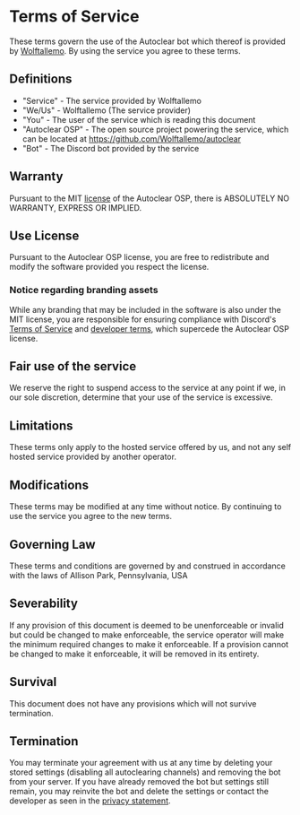 # Terms of Service
These terms govern the use of the Autoclear bot which thereof is provided by [Wolftallemo](https://discord.com/users/396347223736057866). By using the service you agree to these terms.

## Definitions
- "Service" - The service provided by Wolftallemo
- "We/Us" - Wolftallemo (The service provider)
- "You" - The user of the service which is reading this document
- "Autoclear OSP" - The open source project powering the service, which can be located at https://github.com/Wolftallemo/autoclear
- "Bot" - The Discord bot provided by the service

## Warranty
Pursuant to the MIT [license](https://github.com/Wolftallemo/autoclear/blob/main/LICENSE) of the Autoclear OSP, there is ABSOLUTELY NO WARRANTY, EXPRESS OR IMPLIED.

## Use License
Pursuant to the Autoclear OSP license, you are free to redistribute and modify the software provided you respect the license.

### Notice regarding branding assets
While any branding that may be included in the software is also under the MIT license, you are responsible for ensuring compliance with Discord's [Terms of Service](https://discord.com/terms) and [developer terms](https://discord.com/developers/docs/legal), which supercede the Autoclear OSP license.

## Fair use of the service
We reserve the right to suspend access to the service at any point if we, in our sole discretion, determine that your use of the service is excessive.

## Limitations
These terms only apply to the hosted service offered by us, and not any self hosted service provided by another operator.

## Modifications
These terms may be modified at any time without notice. By continuing to use the service you agree to the new terms.

## Governing Law
These terms and conditions are governed by and construed in accordance with the laws of Allison Park, Pennsylvania, USA

## Severability
If any provision of this document is deemed to be unenforceable or invalid but could be changed to make enforceable, the service operator will make the minimum required changes to make it enforceable. If a provision cannot be changed to make it enforceable, it will be removed in its entirety.

## Survival
This document does not have any provisions which will not survive termination.

## Termination
You may terminate your agreement with us at any time by deleting your stored settings (disabling all autoclearing channels) and removing the bot from your server. If you have already removed the bot but settings still remain, you may reinvite the bot and delete the settings or contact the developer as seen in the [privacy statement](https://autoclear.wolftallemo.com/privacy).
